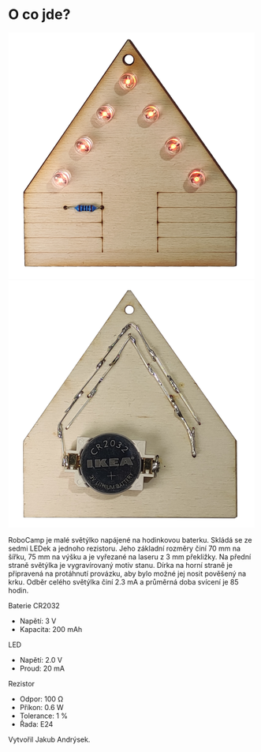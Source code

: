 # O co jde?

![RoboCamp přední strana](assets/roboSvit-propag/photo/roboSvit-propag-04.png)
![RoboCamp zadní strana](assets/roboSvit-propag/photo/roboSvit-propag-03.png)

RoboCamp je malé světýlko napájené na hodinkovou baterku. Skládá se ze sedmi LEDek a jednoho rezistoru. Jeho základní rozměry činí 70 mm na šířku, 75 mm na výšku a je vyřezané na laseru z 3 mm překližky. Na přední straně světýlka je vygravírovaný motiv stanu. Dírka na horní straně je připravená na protáhnutí provázku, aby bylo možné jej nosit pověšený na krku. Odběr celého světýlka činí 2.3 mA a průměrná doba svícení je 85 hodin.

Baterie CR2032
- Napětí: 3 V
- Kapacita: 200 mAh

LED
- Napětí: 2.0 V
- Proud: 20 mA

Rezistor
- Odpor: 100 Ω
- Příkon: 0.6 W
- Tolerance: 1 %
- Řada: E24

Vytvořil Jakub Andrýsek.